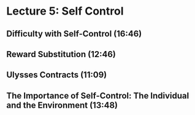 # Lecture 5: Self Control

## Difficulty with Self-Control (16:46)

## Reward Substitution (12:46)

## Ulysses Contracts (11:09)

## The Importance of Self-Control: The Individual and the Environment (13:48)
